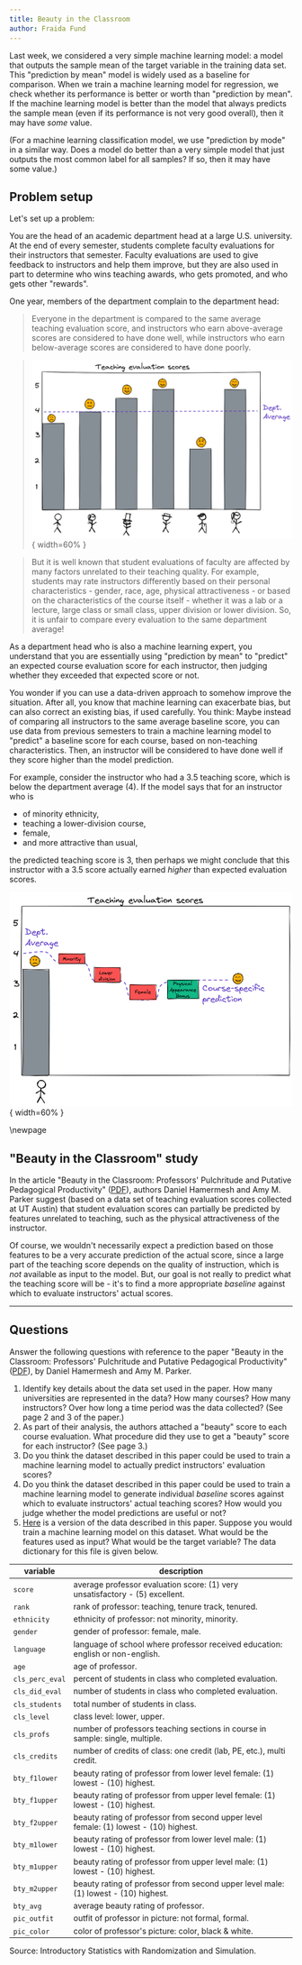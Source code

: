 ```yaml
---
title: Beauty in the Classroom
author: Fraida Fund
---
```


Last week, we considered a very simple machine learning model: a model that outputs the sample mean of the target variable in the training data set. This "prediction by mean" model is widely used as a baseline for comparison. When we train a machine learning model for regression, we check whether its performance is better or worth than "prediction by mean". If the machine learning model is better than the model that always predicts the sample mean (even if its performance is not very good overall), then it may have *some* value.

(For a machine learning classification model, we use "prediction by mode" in a similar way. Does a model do better than a very simple model that just outputs the most common label for all samples? If so, then it may have some value.)


## Problem setup

Let's set up a problem:

You are the head of an academic department head at a large U.S. university. At the end of every semester, students complete faculty evaluations for their instructors that semester. Faculty evaluations are used to give feedback to instructors and help them improve, but they are also used in part to determine who wins teaching awards, who gets promoted, and who gets other "rewards". 

One year, members of the department complain to the department head: 

> Everyone in the department is compared to the same average teaching evaluation score, and instructors who earn above-average scores are considered to have done well, while instructors who earn below-average scores are considered to have done poorly. 

> ![Instructors are compared to department average for teaching evaluations.](../images/2-case-study.png){ width=60% }

> But it is well known that student evaluations of faculty are affected by many factors unrelated to their teaching quality. For example, students may rate instructors differently based on their personal characteristics - gender, race, age, physical attractiveness - or based on the characteristics of the course itself - whether it was a lab or a lecture, large class or small class, upper division or lower division. So, it is unfair to compare every evaluation to the same department average!

As a department head who is also a machine learning expert, you understand that you are essentially using "prediction by mean" to "predict" an expected course evaluation score for each instructor, then judging whether they exceeded that expected score or not. 

You wonder if you can use a data-driven approach to somehow improve the situation. After all, you know that machine learning can exacerbate bias, but can also correct an existing bias, if used carefully. You think: Maybe instead of comparing all instructors to the same average baseline score, you can use data from previous semesters to train a machine learning model to "predict" a baseline score for each course, based on non-teaching characteristics. Then, an instructor will be considered to have done well if they score higher than the model prediction.

For example, consider the instructor who had a 3.5 teaching score, which is below the department average (4). If the model says that for an instructor who is 

* of minority ethnicity, 
* teaching a lower-division course, 
* female, 
* and more attractive than usual, 

the predicted teaching score is 3, then perhaps we might conclude that this instructor with a 3.5 score actually earned *higher* than expected evaluation scores.


![A machine learning model might be able to predict more specific "expected" scores.](../images/2-case-study-model.png){ width=60% }

\newpage

## "Beauty in the Classroom" study

In the article "Beauty in the Classroom: Professors' Pulchritude and Putative Pedagogical Productivity" ([PDF](https://www.nber.org/system/files/working_papers/w9853/w9853.pdf)), authors Daniel Hamermesh and Amy M. Parker suggest (based on a data set of teaching evaluation scores collected at UT Austin) that student evaluation scores can partially be predicted by features unrelated to teaching, such as the physical attractiveness of the instructor. 

Of course, we wouldn't necessarily expect a prediction based on those features to be a very accurate prediction of the actual score, since a large part of the teaching score depends on the quality of instruction, which is *not* available as input to the model. But, our goal is not really to predict what the teaching score will be - it's to find a more appropriate *baseline* against which to evaluate instructors' actual scores.

---

## Questions

Answer the following questions with reference to the paper "Beauty in the Classroom: Professors' Pulchritude and Putative Pedagogical Productivity" ([PDF](https://www.nber.org/system/files/working_papers/w9853/w9853.pdf)), by Daniel Hamermesh and Amy M. Parker.

1. Identify key details about the data set used in the paper. How many universities are represented in the data? How many courses? How many instructors? Over how long a time period was the data collected? (See page 2 and 3 of the paper.)
2. As part of their analysis, the authors attached a "beauty" score to each course evaluation. What procedure did they use to get a "beauty" score for each instructor? (See page 3.)
3. Do you think the dataset described in this paper could be used to train a machine learning model to actually predict instructors' evaluation scores?
4. Do you think the dataset described in this paper could be used to train a machine learning model to generate individual *baseline* scores against which to evaluate instructors' actual teaching scores? How would you judge whether the model predictions are useful or not?
5. [Here](https://www.openintro.org/stat/data/evals.csv) is a version of the data described in this paper. Suppose you would train a machine learning model on this dataset. What would be the features used as input? What would be the target variable? The data dictionary for this file is given below.

variable         | description
---------------- | -----------
`score`          | average professor evaluation score: (1) very unsatisfactory - (5) excellent.
`rank`           | rank of professor: teaching, tenure track, tenured.
`ethnicity`      | ethnicity of professor: not minority, minority.
`gender`         | gender of professor: female, male.
`language`       | language of school where professor received education: english or non-english.
`age`            | age of professor.
`cls_perc_eval`  | percent of students in class who completed evaluation.
`cls_did_eval`   | number of students in class who completed evaluation.
`cls_students`   | total number of students in class.
`cls_level`      | class level: lower, upper.
`cls_profs`      | number of professors teaching sections in course in sample: single, multiple.
`cls_credits`    | number of credits of class: one credit (lab, PE, etc.), multi credit.
`bty_f1lower`    | beauty rating of professor from lower level female: (1) lowest - (10) highest.
`bty_f1upper`    | beauty rating of professor from upper level female: (1) lowest - (10) highest.
`bty_f2upper`    | beauty rating of professor from second upper level female: (1) lowest - (10) highest.
`bty_m1lower`    | beauty rating of professor from lower level male: (1) lowest - (10) highest.
`bty_m1upper`    | beauty rating of professor from upper level male: (1) lowest - (10) highest.
`bty_m2upper`    | beauty rating of professor from second upper level male: (1) lowest - (10) highest.
`bty_avg`        | average beauty rating of professor.
`pic_outfit`     | outfit of professor in picture: not formal, formal.
`pic_color`      | color of professor's picture: color, black & white.

Source: Introductory Statistics with Randomization and Simulation.
